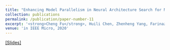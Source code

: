 ```yaml
---
title: "Enhancing Model Parallelism in Neural Architecture Search for Multidevice System"
collection: publications
permalink: /publication/paper-number-11
excerpt: '<strong>Cheng Fu</strong>, Huili Chen, Zhenheng Yang, Farinaz Koushanfar, Yuandong Tian, Jishen Zhao'
venue: 'in IEEE Micro, 2020'
---
```


<a href="https://ieeexplore.ieee.org/abstract/document/9127125"> [Slides]</a>
